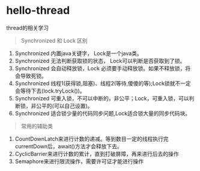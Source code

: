 # hello-thread
thread的相关学习

> Synchronized 和 Lock 区别
1. Synchronized 内置java关键字， Lock是一个java类。
2. Synchronized 无法判断获取锁的状态， Lock可以判断是否获取到了锁。
3. Synchronized 会自动释放锁，Lock 必须要手动释放锁。如果不释放锁，将会导致死锁。
4. Synchronized 线程1(获得锁,阻塞)、线程2(等待,傻傻的等);Lock锁就不一定会等待下去(lock.tryLock())。
5. Synchronized 可重入锁，不可以中断的，非公平；Lock，可重入锁，可以判断锁，非公平的(可以自己设置)。
6. Synchronized 适合锁少量的代码同步问题,Lock适合锁大量的同步代码块。

> 常用的辅助类
1. CountDownLatch来进行计数的递减。等到数目一定的线程执行完currentDown后，await()方法才会释放下去。
2. CyclicBarrier来进行计数的累计，直到打破屏障，再来进行后去的操作
3. Semaphore来进行限流操作，需要许可证才能进行操作

